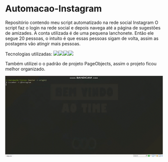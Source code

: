 # Automacao-Instagram
Repositório contendo meu script automatizado na rede social Instagram
O script faz o login na rede social e depois navega até a página de sugestões de amizades. A conta utilizada é de uma pequena lanchonete.
Então ele segue 20 pessoas, o intuito é que essas pessoas sigam de volta, assim as postagens vão atingir mais pessoas.

Tecnologias utilizadas: 
![](https://img.shields.io/badge/Framework-Selenium-green)![](https://img.shields.io/badge/Framework-Cucumber-yellowgreen)![](https://img.shields.io/badge/Language-Gherkin-brightgreen)![](https://img.shields.io/badge/Language-Ruby-red)

Também utilizei o o padrão de projeto PageObjects, assim o projeto ficou melhor organizado.

![Alt Text](https://github.com/FernandoSilva11/Automacao-Ruby/blob/main/Automacao-Ruby/Instagram/demonstra%C3%A7%C3%A3o_instagram.gif)
